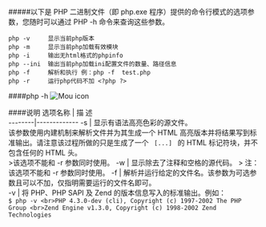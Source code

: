 #####以下是 PHP 二进制文件（即 php.exe 程序）提供的命令行模式的选项参数，您随时可以通过 PHP -h 命令来查询这些参数。

```
php -v     显示当前php版本
php -m     显示当前php加载有效模块
php -i     输出无html格式的phpinfo
php --ini  输出当前php加载ini配置文件的数量、路径信息
php -f     解析和执行 例：php -f  test.php
php -r     运行php代码不加 <?php ?>
```

####php -h
![Mou icon](https://shaolubin.github.io/images/php/1509608525728.jpg)

####说明
选项名称 |  描 述          
--------|-------------
-s      | 显示有语法高亮色彩的源文件。<br>该参数使用内建机制来解析文件并为其生成一个 HTML 高亮版本并将结果写到标准输出。请注意该过程所做的只是生成了一个 <code> [...] </code> 的 HTML 标记符块，并不包含任何的 HTML 头。<br> >该选项不能和 -r 参数同时使用。 
-w      | 显示除去了注释和空格的源代码。 > 注：该选项不能和 -r 参数同时使用。
-f      | 解析并运行给定的文件名。该参数为可选参数且可以不加，仅指明需要运行的文件名即可。      
-v      | 将 PHP、PHP SAPI 及 Zend 的版本信息写入的标准输出。例如：<br> ``` $ php -v <br>PHP 4.3.0-dev (cli), Copyright (c) 1997-2002 The PHP Group <br>Zend Engine v1.3.0, Copyright (c) 1998-2002 Zend Technologies ```
                                                         
                                                               

